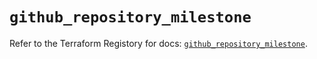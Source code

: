 # `github_repository_milestone`

Refer to the Terraform Registory for docs: [`github_repository_milestone`](https://registry.terraform.io/providers/integrations/github/5.28.1/docs/resources/repository_milestone).
